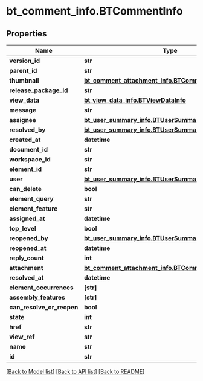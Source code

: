 # bt_comment_info.BTCommentInfo

## Properties
Name | Type | Description | Notes
------------ | ------------- | ------------- | -------------
**version_id** | **str** |  | [optional] 
**parent_id** | **str** |  | [optional] 
**thumbnail** | [**bt_comment_attachment_info.BTCommentAttachmentInfo**](BTCommentAttachmentInfo.md) |  | [optional] 
**release_package_id** | **str** |  | [optional] 
**view_data** | [**bt_view_data_info.BTViewDataInfo**](BTViewDataInfo.md) |  | [optional] 
**message** | **str** |  | [optional] 
**assignee** | [**bt_user_summary_info.BTUserSummaryInfo**](BTUserSummaryInfo.md) |  | [optional] 
**resolved_by** | [**bt_user_summary_info.BTUserSummaryInfo**](BTUserSummaryInfo.md) |  | [optional] 
**created_at** | **datetime** |  | [optional] 
**document_id** | **str** |  | [optional] 
**workspace_id** | **str** |  | [optional] 
**element_id** | **str** |  | [optional] 
**user** | [**bt_user_summary_info.BTUserSummaryInfo**](BTUserSummaryInfo.md) |  | [optional] 
**can_delete** | **bool** |  | [optional] 
**element_query** | **str** |  | [optional] 
**element_feature** | **str** |  | [optional] 
**assigned_at** | **datetime** |  | [optional] 
**top_level** | **bool** |  | [optional] 
**reopened_by** | [**bt_user_summary_info.BTUserSummaryInfo**](BTUserSummaryInfo.md) |  | [optional] 
**reopened_at** | **datetime** |  | [optional] 
**reply_count** | **int** |  | [optional] 
**attachment** | [**bt_comment_attachment_info.BTCommentAttachmentInfo**](BTCommentAttachmentInfo.md) |  | [optional] 
**resolved_at** | **datetime** |  | [optional] 
**element_occurrences** | **[str]** |  | [optional] 
**assembly_features** | **[str]** |  | [optional] 
**can_resolve_or_reopen** | **bool** |  | [optional] 
**state** | **int** |  | [optional] 
**href** | **str** |  | [optional] 
**view_ref** | **str** |  | [optional] 
**name** | **str** |  | [optional] 
**id** | **str** |  | [optional] 

[[Back to Model list]](../README.md#documentation-for-models) [[Back to API list]](../README.md#documentation-for-api-endpoints) [[Back to README]](../README.md)


